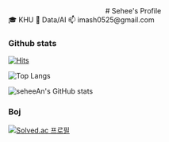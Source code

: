 <center># Sehee's Profile</center>
🎓 KHU  
🌱 Data/AI  
📫 imash0525@gmail.com  
<br>


### Github stats
[![Hits](https://hits.seeyoufarm.com/api/count/incr/badge.svg?url=https%3A%2F%2Fgithub.com%2FseheeAn&count_bg=%23B94DF5&title_bg=%23000000&icon=&icon_color=%23E7E7E7&title=hits&edge_flat=false)](https://hits.seeyoufarm.com)

![Top Langs](https://github-readme-stats.vercel.app/api/top-langs/?username=seheeAn&layout=compact&theme=cobalt)


![seheeAn's GitHub stats](https://github-readme-stats.vercel.app/api?username=seheeAn&show_icons=true&theme=cobalt)


### Boj
[![Solved.ac
프로필](http://mazassumnida.wtf/api/v2/generate_badge?boj=imash0728)](https://solved.ac/imash0728)

